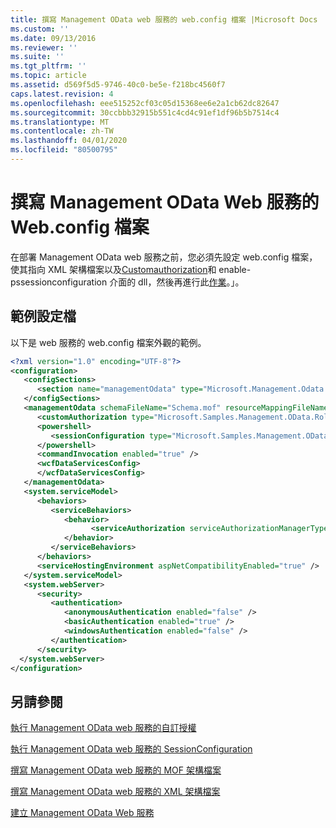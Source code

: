 ```yaml
---
title: 撰寫 Management OData web 服務的 web.config 檔案 |Microsoft Docs
ms.custom: ''
ms.date: 09/13/2016
ms.reviewer: ''
ms.suite: ''
ms.tgt_pltfrm: ''
ms.topic: article
ms.assetid: d569f5d5-9746-40c0-be5e-f218bc4560f7
caps.latest.revision: 4
ms.openlocfilehash: eee515252cf03c05d15368ee6e2a1cb62dc82647
ms.sourcegitcommit: 30ccbbb32915b551c4cd4c91ef1df96b5b7514c4
ms.translationtype: MT
ms.contentlocale: zh-TW
ms.lasthandoff: 04/01/2020
ms.locfileid: "80500795"
---
```

# <a name="authoring-the-webconfig-file-for-a-management-odata-web-service"></a>撰寫 Management OData Web 服務的 Web.config 檔案

在部署 Management OData web 服務之前，您必須先設定 web.config 檔案，使其指向 XML 架構檔案以及[Customauthorization](/dotnet/api/Microsoft.Management.Odata.CustomAuthorization)和 enable-pssessionconfiguration 介面的 dll，然後再進行此[作業](/dotnet/api/System.Management.Automation.Remoting.PSSessionConfiguration)。」。

## <a name="sample-config-file"></a>範例設定檔

以下是 web 服務的 web.config 檔案外觀的範例。

```xml
<?xml version="1.0" encoding="UTF-8"?>
<configuration>
   <configSections>
      <section name="managementOdata" type="Microsoft.Management.Odata.Core.DSConfiguration, Microsoft.Management.OData, Version=3.0.0.0, Culture=neutral, PublicKeyToken=31bf3856ad364e35, processorArchitecture=MSIL" />
   </configSections>
   <managementOdata schemaFileName="Schema.mof" resourceMappingFileName="Schema.xml">
      <customAuthorization type="Microsoft.Samples.Management.OData.RoleBasedPlugins.CustomAuthorization" assembly=".\Microsoft.Samples.Management.OData.RoleBasedPlugins.dll" />
      <powershell>
         <sessionConfiguration type="Microsoft.Samples.Management.OData.RoleBasedPlugins.SessionConfiguration" assembly=".\Microsoft.Samples.Management.OData.RoleBasedPlugins.dll" />
      </powershell>
      <commandInvocation enabled="true" />
      <wcfDataServicesConfig>
      </wcfDataServicesConfig>
   </managementOdata>
   <system.serviceModel>
      <behaviors>
         <serviceBehaviors>
            <behavior>
                  <serviceAuthorization serviceAuthorizationManagerType="Microsoft.Management.Odata.Core.CustomAuthorizationManager, Microsoft.Management.OData, Version=3.0.0.0, Culture=neutral, PublicKeyToken=31bf3856ad364e35" />
            </behavior>
         </serviceBehaviors>
      </behaviors>
      <serviceHostingEnvironment aspNetCompatibilityEnabled="true" />
   </system.serviceModel>
   <system.webServer>
      <security>
         <authentication>
            <anonymousAuthentication enabled="false" />
            <basicAuthentication enabled="true" />
            <windowsAuthentication enabled="false" />
         </authentication>
      </security>
  </system.webServer>
</configuration>

```

## <a name="see-also"></a>另請參閱

[執行 Management OData web 服務的自訂授權](./implementing-custom-authorization-for-a-management-odata-web-service.md)

[執行 Management OData web 服務的 SessionConfiguration](./implementing-sessionconfiguration-for-a-management-odata-web-service.md)

[撰寫 Management OData web 服務的 MOF 架構檔案](./authoring-the-mof-schema-file-for-a-management-odata-web-service.md)

[撰寫 Management OData web 服務的 XML 架構檔案](./authoring-the-xml-schema-file-for-a-management-odata-web-service.md)

[建立 Management OData Web 服務](./creating-a-management-odata-web-service.md)